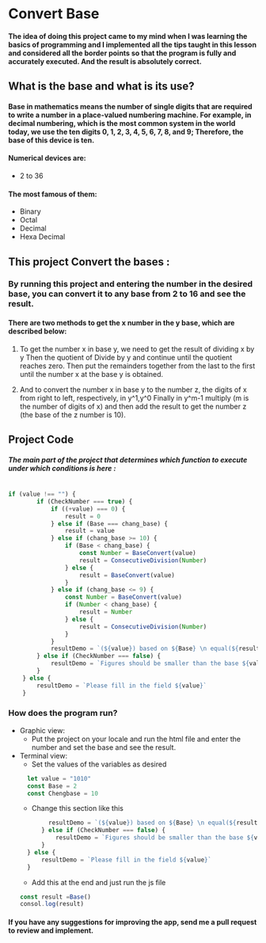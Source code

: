 # Convert Base

#### The idea of ​​doing this project came to my mind when I was learning the basics of programming and I implemented all the tips taught in this lesson and considered all the border points so that the program is fully and accurately executed. And the result is absolutely correct.

## What is the base and what is its use?
#### Base in mathematics means the number of single digits that are required to write a number in a place-valued numbering machine. For example, in decimal numbering, which is the most common system in the world today, we use the ten digits 0, 1, 2, 3, 4, 5, 6, 7, 8, and 9; Therefore, the base of this device is ten.

#### Numerical devices are:
- 2 to 36
#### The most famous of them:
- Binary
- Octal
- Decimal
- Hexa Decimal

## This project Convert the bases :

### By running this project and entering the number in the desired base, you can convert it to any base from 2 to 16 and see the result.


#### There are two methods to get the x number in the y base, which are described below:

1. To get the number x in base y, we need to get the result of dividing x by y Then the quotient of Divide by y and continue until the quotient reaches zero. Then put the remainders together from the last to the first until the number x at the base y is obtained.

2. And to convert the number x in base y to the number z, the digits of x from right to left, respectively, in y^1,y^0 Finally in y^m-1 multiply (m is the number of digits of x) and then add the result to get the number z (the base of the z number is 10).

## Project Code 

##### The main part of the project that determines which function to execute under which conditions is here :

```javascript

if (value !== "") {
        if (CheckNumber === true) {
            if ((+value) === 0) {
                result = 0
            } else if (Base === chang_base) {
                result = value
            } else if (chang_base >= 10) {
                if (Base < chang_base) {
                    const Number = BaseConvert(value)
                    result = ConsecutiveDivision(Number)
                } else {
                    result = BaseConvert(value)
                }
            } else if (chang_base <= 9) {
                const Number = BaseConvert(value)
                if (Number < chang_base) {
                    result = Number
                } else {
                    result = ConsecutiveDivision(Number)
                }
            }
            resultDemo = `(${value}) based on ${Base} \n equal(${result}) based on ${chang_base}`
        } else if (CheckNumber === false) {
            resultDemo = `Figures should be smaller than the base ${value} | ${Base}`
        }
    } else {
        resultDemo = `Please fill in the field ${value}`
    }

```

### How does the program run?

- Graphic view:
  - Put the project on your locale and run the html file and enter the number and set the base and see the result.
- Terminal view:
  - Set the values ​​of the variables as desired
  ```javascript
    let value = "1010"
    const Base = 2
    const Chengbase = 10
  ```
  - Change this section like this
  ```javascript
          resultDemo = `(${value}) based on ${Base} \n equal(${result}) based on ${chang_base}`
        } else if (CheckNumber === false) {
            resultDemo = `Figures should be smaller than the base ${value} | ${Base}`
        }
    } else {
        resultDemo = `Please fill in the field ${value}`
    }
    ```
    - Add this at the end and just run the js file
    ```javascript
    const result =Base()
    consol.log(result)
    ```

#### If you have any suggestions for improving the app, send me a pull request to review and implement.
